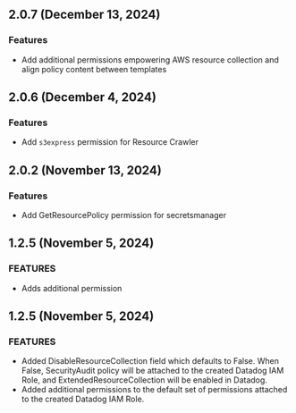 ## 2.0.7 (December 13, 2024)

### Features

* Add additional permissions empowering AWS resource collection and align policy content between templates

## 2.0.6 (December 4, 2024)

### Features

* Add `s3express` permission for Resource Crawler

## 2.0.2 (November 13, 2024)

### Features
* Add GetResourcePolicy permission for secretsmanager

## 1.2.5 (November 5, 2024)

### FEATURES
* Adds additional permission

## 1.2.5 (November 5, 2024)

### FEATURES
* Added DisableResourceCollection field which defaults to False. When False, SecurityAudit policy will be attached to the created Datadog IAM Role, and ExtendedResourceCollection will be enabled in Datadog.
* Added additional permissions to the default set of permissions attached to the created Datadog IAM Role.
